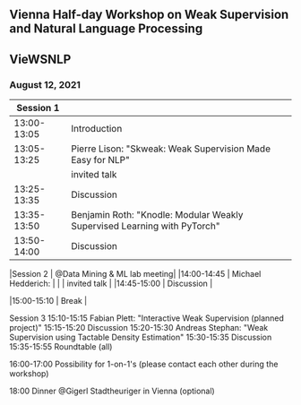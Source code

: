 ## Vienna Half-day Workshop on Weak Supervision and Natural Language Processing
## VieWSNLP
### August 12, 2021

|Session 1||
|---|---|
|13:00-13:05 | Introduction |
|13:05-13:25 | Pierre Lison: "Skweak: Weak Supervision Made Easy for NLP" |
| | invited talk |
|13:25-13:35 | Discussion  |
|13:35-13:50 | Benjamin Roth: "Knodle: Modular Weakly Supervised Learning with PyTorch"  |
|13:50-14:00 | Discussion  |

|Session 2 | @Data Mining & ML lab meeting|
|14:00-14:45 | Michael Hedderich:  |
| | invited talk |
|14:45-15:00 | Discussion |

|15:00-15:10 | Break |

Session 3
15:10-15:15 Fabian Plett: "Interactive Weak Supervision (planned project)"
15:15-15:20 Discussion
15:20-15:30 Andreas Stephan: "Weak Supervision using Tactable Density Estimation"
15:30-15:35 Discussion
15:35-15:55 Roundtable (all)

16:00-17:00 Possibility for 1-on-1's 
            (please contact each other during the workshop)

18:00 Dinner @Gigerl Stadtheuriger in Vienna (optional)
